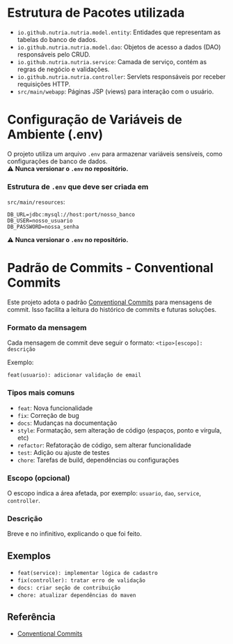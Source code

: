 # Estrutura de Pacotes utilizada

- `io.github.nutria.nutria.model.entity`: Entidades que representam as tabelas do banco de dados.
- `io.github.nutria.nutria.model.dao`: Objetos de acesso a dados (DAO) responsáveis pelo CRUD.
- `io.github.nutria.nutria.service`: Camada de serviço, contém as regras de negócio e validações.
- `io.github.nutria.nutria.controller`: Servlets responsáveis por receber requisições HTTP.
- `src/main/webapp`: Páginas JSP (views) para interação com o usuário.

# Configuração de Variáveis de Ambiente (.env)

O projeto utiliza um arquivo `.env` para armazenar variáveis sensíveis, como configurações de banco de dados.  
⚠️ **Nunca versionar o `.env` no repositório.**

### Estrutura de `.env` que deve ser criada em 
`src/main/resources`:

```dotenv
DB_URL=jdbc:mysql://host:port/nosso_banco
DB_USER=nosso_usuario
DB_PASSWORD=nossa_senha
```
⚠️ **Nunca versionar o `.env` no repositório.**



# Padrão de Commits - Conventional Commits

Este projeto adota o padrão [Conventional Commits](https://www.conventionalcommits.org/pt-br/v1.0.0/) para mensagens de commit. Isso facilita a leitura do histórico de commits e futuras soluções.

### Formato da mensagem

Cada mensagem de commit deve seguir o formato:
`<tipo>[escopo]: descrição`

Exemplo:
```
feat(usuario): adicionar validação de email
```

### Tipos mais comuns

- `feat`: Nova funcionalidade
- `fix`: Correção de bug
- `docs`: Mudanças na documentação
- `style`: Formatação, sem alteração de código (espaços, ponto e vírgula, etc)
- `refactor`: Refatoração de código, sem alterar funcionalidade
- `test`: Adição ou ajuste de testes
- `chore`: Tarefas de build, dependências ou configurações

### Escopo (opcional)

O escopo indica a área afetada, por exemplo: `usuario`, `dao`, `service`, `controller`.

### Descrição

Breve e no infinitivo, explicando o que foi feito.

## Exemplos

- `feat(service): implementar lógica de cadastro`
- `fix(controller): tratar erro de validação`
- `docs: criar seção de contribuição`
- `chore: atualizar dependências do maven`

## Referência

- [Conventional Commits](https://www.conventionalcommits.org/pt-br/v1.0.0/)